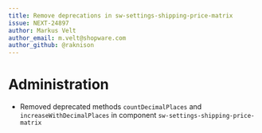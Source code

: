 ```yaml
---
title: Remove deprecations in sw-settings-shipping-price-matrix
issue: NEXT-24897
author: Markus Velt
author_email: m.velt@shopware.com
author_github: @raknison
---
```

# Administration
* Removed deprecated methods `countDecimalPlaces` and `increaseWithDecimalPlaces` in component `sw-settings-shipping-price-matrix`
